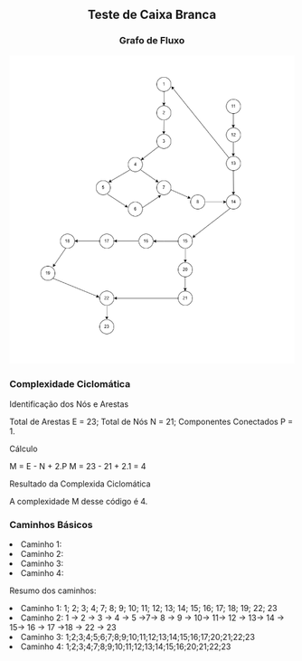 <h2 align="center"> Teste de Caixa Branca </h2>

<h3 align="center"> Grafo de Fluxo</h3>

<img src="./fluxoDeGrafo.png" alt="Fluxo de Grafo">

<h3>Complexidade Ciclomática</h3>

<p>Identificação dos Nós e Arestas</p>

Total de Arestas E = 23;
Total de Nós N = 21;
Componentes Conectados P = 1.

<p>Cálculo</p>

M = E - N + 2.P
M = 23 - 21 + 2.1 = 4

<p>Resultado da Complexida Ciclomática</p>

A complexidade M desse código é 4.

<h3>Caminhos Básicos</h3>

<li>Caminho 1:</li>
<li>Caminho 2:</li>
<li>Caminho 3:</li>
<li>Caminho 4:</li>


Resumo dos caminhos:

<li>Caminho 1: 1; 2; 3; 4; 7; 8; 9; 10; 11; 12; 13; 14; 15; 16; 17; 18; 19; 22; 23</li>
<li>Caminho 2: 1 -> 2 -> 3 -> 4 -> 5 ->7-> 8 -> 9 -> 10-> 11-> 12 -> 13-> 14 -> 15-> 16 -> 17 ->18 -> 22 -> 23</li>
<li>Caminho 3: 1;2;3;4;5;6;7;8;9;10;11;12;13;14;15;16;17;20;21;22;23</li>
<li>Caminho 4: 1;2;3;4;7;8;9;10;11;12;13;14;15;16;20;21;22;23</li>
